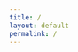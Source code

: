 ```yaml
---
title: /
layout: default
permalink: /
---
```

<style>
.center {
  display: block;
  margin-left: auto;
  margin-right: auto;
  width: 100%;
}
</style>
<script>
  if(/Android|webOS|iPhone|iPad|iPod|BlackBerry|IEMobile|Opera Mini/i.test(navigator.userAgent)){
  // MOBILE
document.write('<pre><div class="center">     ____________________________\n');
document.write('    !\_________________________/\!\n');
document.write('    !! #<div style="floar:left;color:red;display:inline-block;">0x5c4r3</div>               !!\!\n');
document.write('    !!                         !!  !\n');
document.write('    !!                         !!  !\n');
document.write('    !!                         !!  !\n');
document.write('    !!                         !!  !\n');
document.write('    !!                         !!  !\n');
document.write('    !!                         !!  !\n');
document.write('    !!                         !!  /\n');
document.write('    !!_________________________!! /\n');
document.write('    !/_________________________\!/\n');
document.write('       __\_________________/__/!_\n');
document.write('      !_______________________!/\n');
document.write('    ________________________\n');
document.write('   /oooo  oooo  oooo  oooo /!\n');
document.write('  /ooooooooooooooooooooooo/ /\n');
document.write(' /ooooooooooooooooooooooo/ /\n');
document.write('/C=_____________________/_/\n</div></pre></br>');
}else{
  // DESKTOP
  
  
                                                                                                    
                                                                                                    
document.write('<pre><div class="center" style="color:red;display:inline;">        *******                                                             *,\n');
document.write('      ....****.                               ,** *****.                 .** \n');
document.write('    , .... *  *.                           **** *** * ,**                ,** \n');
document.write('    * .....*,  *****                     * *****,  ,.*  *,              .***  \n');
document.write('    ,.....*****.      .....            *,,*****   **  ** **      ,,   .**,*. \n');
document.write('     ......****   **** ...... .*,****. ******* ,**  .*  ****.,,     ...  **  \n');
document.write('     ........***      ........*,***********  **  **, ,  .** *****. * .**.*   \n');
document.write('      ....  /************,,*************  *** ***,,** *** ***********....*   \n');
document.write('       .... </div><div style="color:white;display:inline;">@@</div><div style="color:red;display:inline;">   ....... ...........,***     .******..*****   ************,  \n');
document.write('        ... </div><div style="color:white;display:inline;">@@@</div><div style="color:red;display:inline;">, ...*,*</div><div style="color:white;display:inline;">@@@@@@</div><div style="color:red;display:inline;"> ,........ ..,,,,,********* **,.......     *</div><div style="color:white;display:inline;">@</div><div style="color:red;display:inline;">   \n');
document.write('         ...</div><div style="color:white;display:inline;">&@@@@</div><div style="color:red;display:inline;"> .* ,</div><div style="color:white;display:inline;">@@@@@@@@</div><div style="color:red;display:inline;">    . ******..*****  **********,.. </div><div style="color:white;display:inline;">@@@@* @@@</div><div style="color:red;display:inline;">   \n');
document.write('         ... </div><div style="color:white;display:inline;">@@@@@</div><div style="color:red;display:inline;">*   </div><div style="color:white;display:inline;">@@@@@@@@/@@@%@@%</div><div style="color:red;display:inline;">.  .,******.************.</div><div style="color:white;display:inline;">@@@@@@@@@@</div><div style="color:red;display:inline;">    \n');
document.write('          ,..,</div><div style="color:white;display:inline;">@@@@@@</div><div style="color:red;display:inline;">  </div><div style="color:white;display:inline;">&@@@@@@%     *@@@@%@@@@@@@.@@@@@ @@@%@   @@@@@@@@@</div><div style="color:red;display:inline;">     \n');
document.write('           .. .</div><div style="color:white;display:inline;">@@@@@@@ @@@@@@                                  *@@@@@@(</div><div style="color:red;display:inline;">      \n');
document.write('             .. </div><div style="color:white;display:inline;">@@@@@@@@@@@@@</div><div style="color:red;display:inline;"> ./                               .</div><div style="color:white;display:inline;">@@@@@@</div><div style="color:red;display:inline;">       \n');
document.write('               .**/</div><div style="color:white;display:inline;">@@@@@@@@@@,@@@@@@@@*              .@@@</div><div style="color:red;display:inline;">.    </div><div style="color:white;display:inline;">@@@@@@@@</div><div style="color:red;display:inline;">       \n');
document.write('                ,***..*</div><div style="color:white;display:inline;">@@@@@</div><div style="color:red;display:inline;">    </div><div style="color:white;display:inline;">#@ @@@@@@@@@@@@@@@@@#@@#@    *.  @@@@</div><div style="color:red;display:inline;">       \n');
document.write('                  *****</div><div style="color:white;display:inline;">@@@@</div><div style="color:red;display:inline;">%*****,           .....*</div><div style="color:white;display:inline;">@@@</div><div  style="color:red;display:inline;">*   .*,    </div><div style="color:white;display:inline;">@@@&       \n');
document.write('                    </div><div style="color:red;display:inline;">***</div><div style="color:white;display:inline;">@@@</div><div style="color:red;display:inline;"> . . .......... ..******, .... .       </div><div style="color:white;display:inline;">@@@</div><div style="color:red;display:inline;">      \n');
document.write('                      &</div><div style="color:white;display:inline;">@@</div><div style="color:red;display:inline;">********   ********    **,...*          </div><div style="color:white;display:inline;">@</div><div style="color:red;display:inline;display:inline;">       \n');
document.write('                      </div><div style="color:white;display:inline;">@</div><div style="color:red;display:inline;">,  .*****..,****.,***   *******                    \n');
document.write('                             ********.***  *  ,* *.*.                      \n');
document.write('                                  ****** **  * **                    \n</div></pre></br>');
                                                            
  
//document.write('</br><pre><div class="center">  ██████  ▄████▄   ▄▄▄       ██▀███  ▓█████  ▄████▄   ██▀███   ▒█████   █     █\n');
//document.write('▒██    ▒ ▒██▀ ▀█  ▒████▄    ▓██   ██▒▓█   ▀ ▒██▀ ▀█  ▓██ ▒ ██▒▒██▒  ██▒▓█░ █ ░█\n');
//document.write('░ ▓██▄   ▒▓█    ▄ ▒██  ▀█▄  ▓██ ░▄█ ▒▒███   ▒▓█    ▄ ▓██ ░▄█ ▒▒██░  ██▒▒█░ █ ░█\n');
//document.write('  ▒   ██▒▒▓▓▄ ▄██▒░██▄▄▄▄██ ▒██▀▀█▄  ▒▓█  ▄ ▒▓▓▄ ▄██▒▒██▀▀█▄  ▒██   ██░░█░ █ ░█\n');
//document.write('▒██████▒▒▒ ▓███▀ ░ ▓█   ▓██▒░██▓ ▒██▒░▒████▒▒ ▓███▀ ░░██▓ ▒██▒░ ████▓▒░░░██▒██▓\n');
//document.write('▒ ▒▓▒ ▒ ░░ ░▒ ▒  ░ ▒▒   ▓▒█░░ ▒▓ ░▒▓░░░ ▒░ ░░ ░▒ ▒  ░░ ▒▓ ░▒▓░░ ▒░▒░▒░ ░ ▓░▒ ▒ \n');
//document.write('░ ░▒  ░ ░  ░  ▒     ▒   ▒▒ ░  ░▒ ░ ▒░ ░ ░  ░  ░  ▒     ░▒ ░ ▒░  ░ ▒ ▒░   ▒ ░ ░ \n');
//document.write('░  ░  ░  ░          ░   ▒     ░░   ░    ░   ░          ░░   ░ ░ ░ ░ ▒    ░   ░ \n');
//document.write('      ░  ░ ░            ░  ░   ░        ░  ░░ ░         ░         ░ ░      ░   \n');
//document.write('         ░                                  ░                                  \n</div></pre>');
}
</script>

